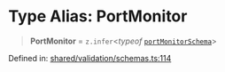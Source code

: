 # Type Alias: PortMonitor

> **PortMonitor** = `z.infer`\<*typeof* [`portMonitorSchema`](../variables/portMonitorSchema.md)\>

Defined in: [shared/validation/schemas.ts:114](https://github.com/Nick2bad4u/Uptime-Watcher/blob/2a45eeb1723f8f7089001af2c92aa07d82dfe7e4/shared/validation/schemas.ts#L114)
